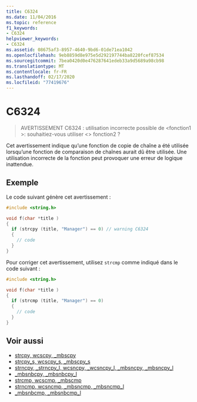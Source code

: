 ```yaml
---
title: C6324
ms.date: 11/04/2016
ms.topic: reference
f1_keywords:
- C6324
helpviewer_keywords:
- C6324
ms.assetid: 08675af3-8957-4640-9bd6-01de71ea1042
ms.openlocfilehash: 9eb8859d8e975e5d292197744ba8220fcef87534
ms.sourcegitcommit: 7bea0420d0e476287641edeb33a9d5689a98cb98
ms.translationtype: MT
ms.contentlocale: fr-FR
ms.lasthandoff: 02/17/2020
ms.locfileid: "77419676"
---
```

# <a name="c6324"></a>C6324

> AVERTISSEMENT C6324 : utilisation incorrecte possible de \<fonction1 >: souhaitiez-vous utiliser \<> fonction2 ?

Cet avertissement indique qu’une fonction de copie de chaîne a été utilisée lorsqu’une fonction de comparaison de chaînes aurait dû être utilisée. Une utilisation incorrecte de la fonction peut provoquer une erreur de logique inattendue.

## <a name="example"></a>Exemple

Le code suivant génère cet avertissement :

```cpp
#include <string.h>

void f(char *title )
{
  if (strcpy (title, "Manager") == 0) // warning C6324
  {
    // code
  }
}
```

Pour corriger cet avertissement, utilisez `strcmp` comme indiqué dans le code suivant :

```cpp
#include <string.h>

void f(char *title )
{
  if (strcmp (title, "Manager") == 0)
  {
    // code
  }
}
```

## <a name="see-also"></a>Voir aussi

- [strcpy, wcscpy, _mbscpy](/cpp/c-runtime-library/reference/strcpy-wcscpy-mbscpy)
- [strcpy_s, wcscpy_s, _mbscpy_s](/cpp/c-runtime-library/reference/strcpy-s-wcscpy-s-mbscpy-s)
- [strncpy, _strncpy_l, wcsncpy, _wcsncpy_l, _mbsncpy, _mbsncpy_l](/cpp/c-runtime-library/reference/strncpy-strncpy-l-wcsncpy-wcsncpy-l-mbsncpy-mbsncpy-l)
- [_mbsnbcpy, _mbsnbcpy_l](/cpp/c-runtime-library/reference/mbsnbcpy-mbsnbcpy-l)
- [strcmp, wcscmp, _mbscmp](/cpp/c-runtime-library/reference/strcmp-wcscmp-mbscmp)
- [strncmp, wcsncmp, _mbsncmp, _mbsncmp_l](/cpp/c-runtime-library/reference/strncmp-wcsncmp-mbsncmp-mbsncmp-l)
- [_mbsnbcmp, _mbsnbcmp_l](/cpp/c-runtime-library/reference/mbsnbcmp-mbsnbcmp-l)
